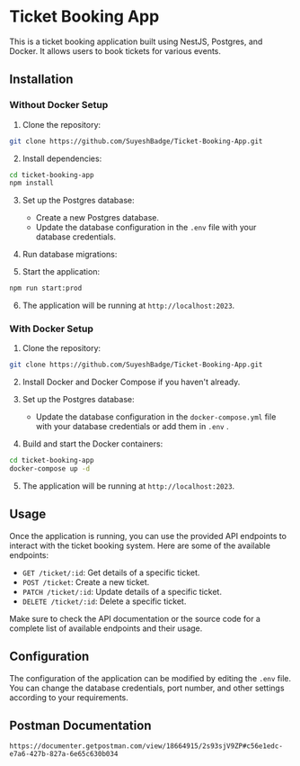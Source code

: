 # Ticket Booking App

This is a ticket booking application built using NestJS, Postgres, and Docker. It allows users to book tickets for various events.

## Installation

### Without Docker Setup

1. Clone the repository:

```bash
git clone https://github.com/SuyeshBadge/Ticket-Booking-App.git
```

2. Install dependencies:

```bash
cd ticket-booking-app
npm install
```

3. Set up the Postgres database:

   - Create a new Postgres database.
   - Update the database configuration in the `.env` file with your database credentials.

4. Run database migrations:

5. Start the application:

```bash
npm run start:prod
```

6. The application will be running at `http://localhost:2023`.

### With Docker Setup

1. Clone the repository:

```bash
git clone https://github.com/SuyeshBadge/Ticket-Booking-App.git
```

2. Install Docker and Docker Compose if you haven't already.

3. Set up the Postgres database:

   - Update the database configuration in the `docker-compose.yml` file with your database credentials or add them in `.env` .

4. Build and start the Docker containers:

```bash
cd ticket-booking-app
docker-compose up -d
```

5. The application will be running at `http://localhost:2023`.

## Usage

Once the application is running, you can use the provided API endpoints to interact with the ticket booking system. Here are some of the available endpoints:

- `GET /ticket/:id`: Get details of a specific ticket.
- `POST /ticket`: Create a new ticket.
- `PATCH /ticket/:id`: Update details of a specific ticket.
- `DELETE /ticket/:id`: Delete a specific ticket.

Make sure to check the API documentation or the source code for a complete list of available endpoints and their usage.

## Configuration

The configuration of the application can be modified by editing the `.env` file. You can change the database credentials, port number, and other settings according to your requirements.

## Postman Documentation

`https://documenter.getpostman.com/view/18664915/2s93sjV9ZP#c56e1edc-e7a6-427b-827a-6e65c630b034`